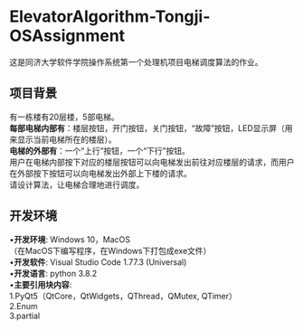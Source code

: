 # ElevatorAlgorithm-Tongji-OSAssignment
这是同济大学软件学院操作系统第一个处理机项目电梯调度算法的作业。   
## 项目背景    
有一栋楼有20层楼，5部电梯。      
**每部电梯内部有**：楼层按钮，开门按钮，关门按钮，“故障”按钮，LED显示屏（用来显示当前电梯所在的楼层）。     
**电梯的外部有**：一个“上行”按钮，一个“下行”按钮。      
用户在电梯内部按下对应的楼层按钮可以向电梯发出前往对应楼层的请求，而用户在外部按下按钮可以向电梯发出外部上下楼的请求。    
请设计算法，让电梯合理地进行调度。
## 开发环境   
•**开发环境**: Windows 10，MacOS    
（在MacOS下编写程序，在Windows下打包成exe文件）    
•**开发软件**: Visual Studio Code 1.77.3 (Universal)    
•**开发语言**: python 3.8.2     
•**主要引用块内容**:     
    1.PyQt5（QtCore，QtWidgets，QThread，QMutex, QTimer）    
    2.Enum    
    3.partial
 

